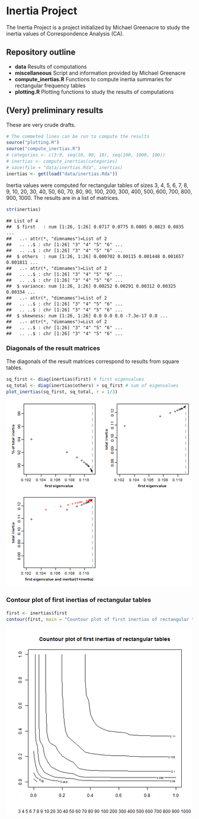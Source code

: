 



# Inertia Project  

The Inertia Project is a project initialized by Michael Greenacre to study the inertia values of Correspondence Analysis (CA).

## Repository outline

- **data** Results of computations  
- **miscellaneous** Script and information provided by Michael Greenacre  
- **compute_inertias.R** Functions to compute inertia summaries for rectangular frequency tables  
- **plotting.R** Plotting functions to study the results of computations  

## (Very) preliminary results  

These are very crude drafts.  


```r
# The commeted lines can be run to compute the results
source("plotting.R")
source("compute_inertias.R")
# categories <- c(3:9, seq(10, 90, 10), seq(100, 1000, 100))
# inertias <- compute_inertias(categories)
# save(file = "data/inertias.Rda", inertias)
inertias <- get(load("data/inertias.Rda"))
```

Inertia values were computed for rectangular tables of sizes 3, 4, 5, 6, 7, 8, 9, 10, 20, 30, 40, 50, 60, 70, 80, 90, 100, 200, 300, 400, 500, 600, 700, 800, 900, 1000.
The results are in a list of matrices.


```r
str(inertias)
```

```
## List of 4
##  $ first   : num [1:26, 1:26] 0.0717 0.0775 0.0805 0.0823 0.0835 ...
##   ..- attr(*, "dimnames")=List of 2
##   .. ..$ : chr [1:26] "3" "4" "5" "6" ...
##   .. ..$ : chr [1:26] "3" "4" "5" "6" ...
##  $ others  : num [1:26, 1:26] 0.000702 0.00115 0.001448 0.001657 0.001811 ...
##   ..- attr(*, "dimnames")=List of 2
##   .. ..$ : chr [1:26] "3" "4" "5" "6" ...
##   .. ..$ : chr [1:26] "3" "4" "5" "6" ...
##  $ variance: num [1:26, 1:26] 0.00252 0.00291 0.00312 0.00325 0.00334 ...
##   ..- attr(*, "dimnames")=List of 2
##   .. ..$ : chr [1:26] "3" "4" "5" "6" ...
##   .. ..$ : chr [1:26] "3" "4" "5" "6" ...
##  $ skewness: num [1:26, 1:26] 0.0 0.0 0.0 -7.3e-17 0.0 ...
##   ..- attr(*, "dimnames")=List of 2
##   .. ..$ : chr [1:26] "3" "4" "5" "6" ...
##   .. ..$ : chr [1:26] "3" "4" "5" "6" ...
```

### Diagonals of the result matrices

The diagonals of the result matrices correspond to results from square tables.


```r
sq_first <- diag(inertias$first) # first eigenvalues
sq_total <- diag(inertias$others) + sq_first # sum of eigenvalues
plot_inertias(sq_first, sq_total, r = 1/3)
```

![plot of chunk unnamed-chunk-3](figure/unnamed-chunk-3-1.png)

### Contour plot of first inertias of rectangular tables


```r
first <- inertias$first
contour(first, main = "Countour plot of first inertias of rectangular tables", sub = paste(colnames(first), collapse = " "))
```

![plot of chunk unnamed-chunk-4](figure/unnamed-chunk-4-1.png)

